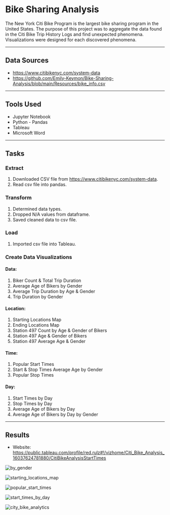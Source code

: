 # Bike Sharing Analysis

The New York Citi Bike Program is the largest bike sharing program in the United States.  The purpose of this project was to aggregate the data found in the Citi Bike Trip History Logs and find unexpected phenomena.  Visualizations were designed for each discovered phenomena.

---
## Data Sources
* https://www.citibikenyc.com/system-data
* https://github.com/Emily-Keymon/Bike-Sharing-Analysis/blob/main/Resources/bike_info.csv

---
## Tools Used
* Jupyter Notebook
* Python - Pandas
* Tableau 
* Microsoft Word

---
## Tasks
### Extract
1.  Downloaded CSV file from https://www.citibikenyc.com/system-data.
2.  Read csv file into pandas.

### Transform
1.  Determined data types.
2.  Dropped N/A values from dataframe.
3.  Saved cleaned data to csv file.

### Load
1.  Imported csv file into Tableau.


###  Create Data Visualizations
#### Data:
1.  Biker Count & Total Trip Duration
2.  Average Age of Bikers by Gender
3.  Average Trip Duration by Age & Gender
4.  Trip Duration by Gender

#### Location:
1.  Starting Locations Map
2.  Ending Locations Map
3.  Station 497 Count by Age & Gender of Bikers
4.  Station 497 Age & Gender of Bikers
5.  Station 497 Average Age & Gender

#### Time:
1.  Popular Start Times
2.  Start & Stop Times Average Age by Gender
3.  Popular Stop Times

#### Day:
1.  Start Times by Day
2.  Stop Times by Day
3.  Average Age of Bikers by Day
4.  Average Age of Bikers by Day by Gender

---
## Results
* Website:  https://public.tableau.com/profile/red.rulz#!/vizhome/Citi_Bike_Analysis_16037624781880/CitiBikeAnalysisStartTimes

![by_gender](https://user-images.githubusercontent.com/64673015/103961180-8ad24380-5119-11eb-8281-dc45df43454b.PNG)

![starting_locations_map](https://user-images.githubusercontent.com/64673015/103834894-52afff80-504a-11eb-99b4-cdd9aa915462.PNG)

![popular_start_times](https://user-images.githubusercontent.com/64673015/103834940-7b37f980-504a-11eb-958d-4017261e2620.PNG)

![start_times_by_day](https://user-images.githubusercontent.com/64673015/103834951-81c67100-504a-11eb-83b2-962597fd8c73.PNG)

![city_bike_analytics](https://user-images.githubusercontent.com/64673015/103835139-0a451180-504b-11eb-9dd0-0263cf67e21c.PNG)




